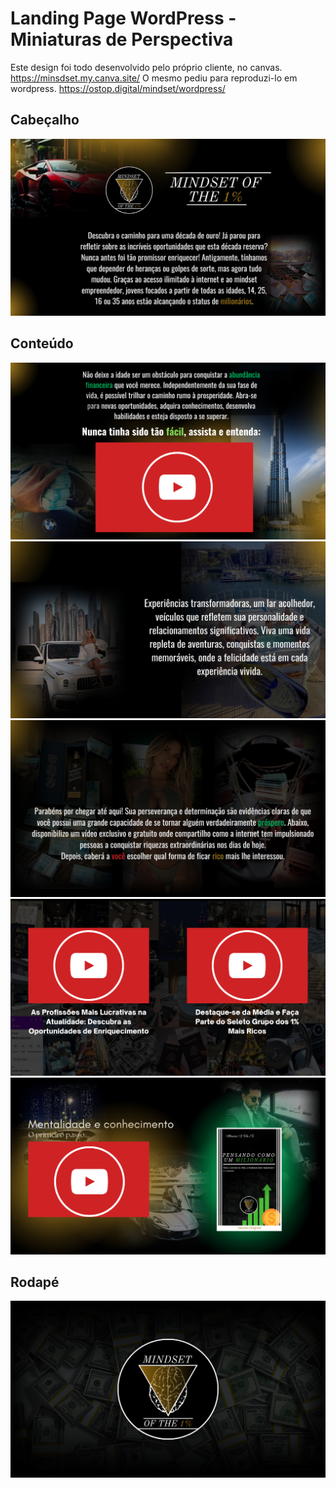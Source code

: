 # Landing Page WordPress - Miniaturas de Perspectiva

Este design foi todo desenvolvido pelo próprio cliente, no canvas. https://minsdset.my.canva.site/
O mesmo pediu para reproduzi-lo em wordpress. https://ostop.digital/mindset/wordpress/

## Cabeçalho
![Cabeçalho](perspectiva/1.png)

## Conteúdo
![Container 1](perspectiva/2.png)
![Container 2](perspectiva/3.png)
![Container 3](perspectiva/4.png)
![Container 4](perspectiva/5.png)
![Container 5](perspectiva/6.png)

## Rodapé
![Rodapé](perspectiva/7.png)
